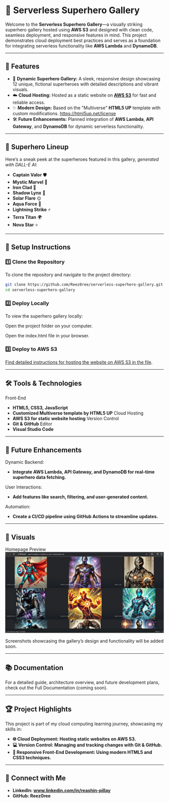 # 🚀 Serverless Superhero Gallery

Welcome to the **Serverless Superhero Gallery**—a visually striking superhero gallery hosted using **AWS S3** and designed with clean code, seamless deployment, and responsive features in mind. This project demonstrates cloud deployment best practices and serves as a foundation for integrating serverless functionality like **AWS Lambda** and **DynamoDB**.

---

## 🌟 Features

- 🦸 **Dynamic Superhero Gallery:** A sleek, responsive design showcasing 12 unique, fictional superheroes with detailed descriptions and vibrant visuals.
- ☁️ **Cloud Hosting:** Hosted as a static website on **[AWS S3](https://aws.amazon.com/s3/)** for fast and reliable access.
- ✨ **Modern Design:** Based on the "Multiverse" **HTML5 UP** template with custom modifications. https://html5up.net/license
- 🛠️ **Future Enhancements:** Planned integration of **AWS Lambda**, **API Gateway**, and **DynamoDB** for dynamic serverless functionality.

---

## 📸 Superhero Lineup

Here’s a sneak peek at the superheroes featured in this gallery, *generated with DALL-E AI*:

- **Captain Valor** 🛡️  
- **Mystic Marvel** 🔮  
- **Iron Clad** 🦾  
- **Shadow Lynx** 🐾  
- **Solar Flare** 🌞  
- **Aqua Force** 🌊  
- **Lightning Strike** ⚡  
- **Terra Titan** 🌍  
- **Nova Star** ⭐  
---

## 🔧 Setup Instructions

### 1️⃣ Clone the Repository
To clone the repository and navigate to the project directory:
```bash
git clone https://github.com/Reez0ree/serverless-superhero-gallery.git
cd serverless-superhero-gallery
```
### 2️⃣ Deploy Locally
To view the superhero gallery locally:

Open the project folder on your computer.

Open the index.html file in your browser.

### 3️⃣ Deploy to AWS S3
[Find detailed instructions for hosting the website on AWS S3 in the file](AWS_Hosting.md).

---

## 🛠️ Tools & Technologies
Front-End
- **HTML5, CSS3, JavaScript**
- **Customized Multiverse template by HTML5 UP**
Cloud Hosting
- **AWS S3 for static website hosting**
Version Control
- **Git & GitHub**
Editor
- **Visual Studio Code**

---

## 🎯 Future Enhancements
Dynamic Backend:
- **Integrate AWS Lambda, API Gateway, and DynamoDB for real-time superhero data fetching.**

User Interactions:
- **Add features like search, filtering, and user-generated content.**

Automation:
- **Create a CI/CD pipeline using GitHub Actions to streamline updates.**

---

## 📸 Visuals
Homepage Preview
![Loading Page](screenshots/Website.jpg "Loading Page")

Screenshots showcasing the gallery’s design and functionality will be added soon.

---
## 📚 Documentation
For a detailed guide, architecture overview, and future development plans, check out the Full Documentation (coming soon).

---

## 🏆 Project Highlights
This project is part of my cloud computing learning journey, showcasing my skills in:
- **🌐 Cloud Deployment: Hosting static websites on AWS S3.**
- **💻 Version Control: Managing and tracking changes with Git & GitHub.**
- **🎨 Responsive Front-End Development: Using modern HTML5 and CSS3 techniques.**

---

## 🔗 Connect with Me
- **LinkedIn: www.linkedin.com/in/reashin-pillay**
- **GitHub: Reez0ree**